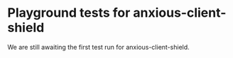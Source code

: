 # Playground tests for anxious-client-shield
We are still awaiting the first test run for anxious-client-shield.
